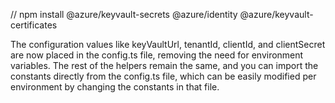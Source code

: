 // npm install @azure/keyvault-secrets @azure/identity @azure/keyvault-certificates


The configuration values like keyVaultUrl, tenantId, clientId, and clientSecret are now placed in the config.ts file, removing the need for environment variables.
The rest of the helpers remain the same, and you can import the constants directly from the config.ts file, which can be easily modified per environment by changing the constants in that file.